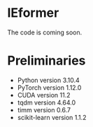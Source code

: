 # IEformer


The code is coming soon.


# Preliminaries
- Python version 3.10.4
- PyTorch version 1.12.0
- CUDA version 11.2
- tqdm version 4.64.0
- timm version 0.6.7
- scikit-learn version 1.1.2
